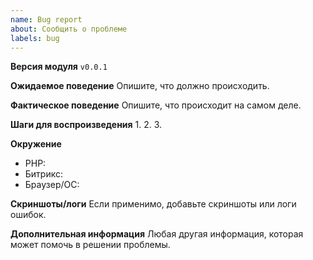 ```yaml
---
name: Bug report
about: Сообщить о проблеме
labels: bug
---
```


**Версия модуля**
`v0.0.1`

**Ожидаемое поведение**
Опишите, что должно происходить.

**Фактическое поведение**
Опишите, что происходит на самом деле.

**Шаги для воспроизведения**
1. 
2. 
3. 

**Окружение**
- PHP: 
- Битрикс: 
- Браузер/ОС: 

**Скриншоты/логи**
Если применимо, добавьте скриншоты или логи ошибок.

**Дополнительная информация**
Любая другая информация, которая может помочь в решении проблемы.
